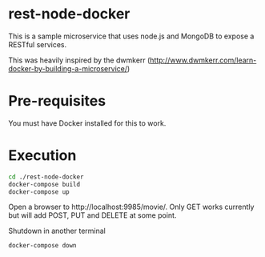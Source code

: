 # rest-node-docker

This is a sample microservice that uses node.js and MongoDB to expose a RESTful services.

This was heavily inspired by the dwmkerr (http://www.dwmkerr.com/learn-docker-by-building-a-microservice/)

# Pre-requisites

You must have Docker installed for this to work.

# Execution

```bash
cd ./rest-node-docker
docker-compose build
docker-compose up
```

Open a browser to http://localhost:9985/movie/.  Only GET works currently but will add POST, PUT and DELETE at some point.

Shutdown in another terminal
```bash
docker-compose down
```
